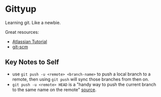 # Gittyup

Learning git. Like a newbie.

Great resources:

- [Atlassian Tutorial](https://www.atlassian.com/git/tutorials/syncing)
- [git-scm](https://git-scm.com)

## Key Notes to Self

- use `git push -u <remote> <branch-name>` to push a local branch to a remote, then using `git push` will sync those branches from then on.
- `git push -u <remote> HEAD` is a "handy way to push the current branch to the same name on the remote" [source](https://git-scm.com/docs/git-push).
